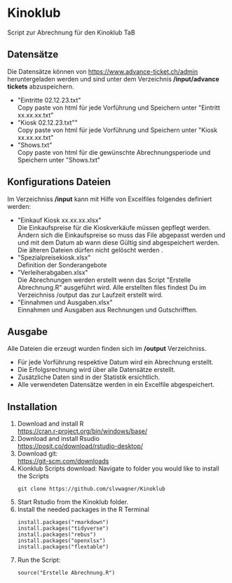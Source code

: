
# Kinoklub

Script zur Abrechnung für den Kinoklub TaB

## Datensätze

Die Datensätze können von <https://www.advance-ticket.ch/admin> heruntergeladen werden und sind unter dem Verzeichnis
**/input/advance tickets** abzuspeichern.

-   "Eintritte 02.12.23.txt" \
    Copy paste von html für jede Vorführung und Speichern unter "Eintritt xx.xx.xx.txt"
-   "Kiosk 02.12.23.txt"" \
    Copy paste von html für jede Vorführung und Speichern unter "Kiosk xx.xx.xx.txt"
-   "Shows.txt" \
    Copy paste von html für die gewünschte Abrechnungsperiode und Speichern unter "Shows.txt"

## Konfigurations Dateien

Im Verzeichniss **/input** kann mit Hilfe von Excelfiles folgendes definiert werden:

-   "Einkauf Kiosk xx.xx.xx.xlsx" \
    Die Einkaufspreise für die Kioskverkäufe müssen gepflegt werden. Ändern sich die Einkaufspreise so muss das File
    abgepasst werden und und mit dem Datum ab wann diese Gültig sind abgespeichert werden. Die älteren Dateien dürfen
    nicht gelöscht werden .
-   "Spezialpreisekiosk.xlsx" \
    Definition der Sonderangebote
-   "Verleiherabgaben.xlsx" \
    Die Abrechnungen werden erstellt wenn das Script "Erstelle Abrechnung.R" ausgeführt wird. Alle erstellten files
    findest Du im Verzeichniss /output das zur Laufzeit erstellt wird.
-   "Einnahmen und Ausgaben.xlsx" \
    Einnahmen und Ausgaben aus Rechnungen und Gutschrifften. 

## Ausgabe 
Alle Dateien die erzeugt wurden finden sich im **/output** Verzeichniss.

- Für jede Vorführung respektive Datum wird ein Abrechnung erstellt.
- Die Erfolgsrechnung wird über alle Datensätze erstellt.
- Zusätzliche Daten sind in der Statistik ersichtlich.
- Alle verwendeten Datensätze werden in ein Excelfile abgespeichert.

## Installation

1.  Download and install R \
    <https://cran.r-project.org/bin/windows/base/>
2.  Download and install Rsudio \
    <https://posit.co/download/rstudio-desktop/>
3.  Download git: \
    <https://git-scm.com/downloads>
5.  Kionklub Scripts download:
    Navigate to folder you would like to install the Scripts
    ```
    git clone https://github.com/slvwagner/Kinoklub
    ```
6.  Start Rstudio from the Kinoklub folder.
7.  Install the needed packages in the R Terminal
    ```
    install.packages("rmarkdown")
    install.packages("tidyverse")
    install.packages("rebus")
    install.packages("openxlsx")
    install.packages("flextable")
    ```
8.  Run the Script:
    ```
    source("Erstelle Abrechnung.R")
    ```
